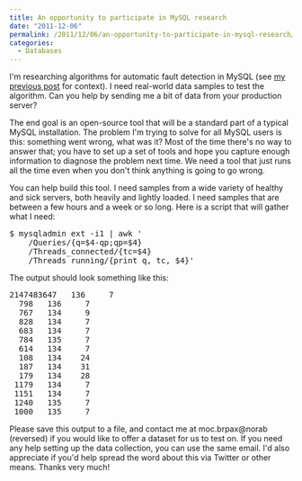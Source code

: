 ```yaml
---
title: An opportunity to participate in MySQL research
date: "2011-12-06"
permalink: /2011/12/06/an-opportunity-to-participate-in-mysql-research/
categories:
  - Databases
---
```

I'm researching algorithms for automatic fault detection in MySQL (see [my previous post][1] for context). I need real-world data samples to test the algorithm. Can you help by sending me a bit of data from your production server?

The end goal is an open-source tool that will be a standard part of a typical MySQL installation. The problem I'm trying to solve for all MySQL users is this: something went wrong, what was it? Most of the time there's no way to answer that; you have to set up a set of tools and hope you capture enough information to diagnose the problem next time. We need a tool that just runs all the time even when you don't think anything is going to go wrong.

You can help build this tool. I need samples from a wide variety of healthy and sick servers, both heavily and lightly loaded. I need samples that are between a few hours and a week or so long. Here is a script that will gather what I need:

<pre>$ mysqladmin ext -i1 | awk '
	/Queries/{q=$4-qp;qp=$4}
	/Threads_connected/{tc=$4}
	/Threads_running/{print q, tc, $4}'</pre> 
The output should look something like this:

<pre>2147483647   136     7
  798   136     7
  767   134     9
  828   134     7
  683   134     7
  784   135     7
  614   134     7
  108   134    24
  187   134    31
  179   134    28
 1179   134     7
 1151   134     7
 1240   135     7
 1000   135     7</pre> 
Please save this output to a file, and contact me at moc.brpax@norab (reversed) if you would like to offer a dataset for us to test on. If you need any help setting up the data collection, you can use the same email. I'd also appreciate if you'd help spread the word about this via Twitter or other means. Thanks very much!

 [1]: http://www.xaprb.com/blog/2011/12/01/automatically-detecting-abnormal-behavior-in-mysql/ "Automatically detecting abnormal behavior in MySQL"
